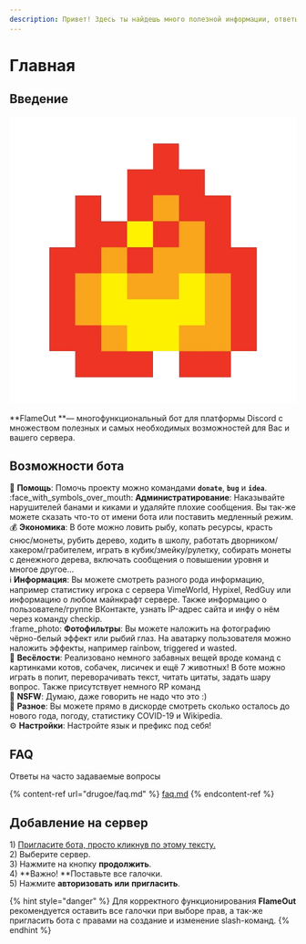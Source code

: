 ```yaml
---
description: Привет! Здесь ты найдешь много полезной информации, ответы на часто задаваемые вопросы и многое другое.
---
```

# Главная

## Введение

![](.gitbook/assets/pixel-flame.png)

**FlameOut **— многофункциональный бот для платформы Discord с множеством полезных и самых необходимых возможностей для Вас и вашего сервера.

## Возможности бота

:school_satchel: **Помощь**: Помочь проекту можно командами **`donate`**, **`bug`** и **`idea`**.\
:face_with_symbols_over_mouth: **Администратирование**: Наказывайте нарушителей банами и киками и удаляйте плохие сообщения. Вы так-же можете сказать что-то от имени бота или поставить медленный режим.\
:moneybag: **Экономика**: В боте можно ловить рыбу, копать ресурсы, красть снюс/монеты, рубить дерево, ходить в школу, работать дворником/хакером/грабителем, играть в кубик/змейку/рулетку, собирать монеты с денежного дерева, включать сообщения о повышении уровня и многое другое...\
:information_source: **Информация**: Вы можете смотреть разного рода информацию, например статистику игрока с сервера VimeWorld, Hypixel, RedGuy или информацию о любом майнкрафт сервере. Также информацию о пользователе/группе ВКонтакте, узнать IP-адрес сайта и инфу о нём через команду checkip.\
:frame_photo: **Фотофильтры**: Вы можете наложить на фотографию чёрно-белый эффект или рыбий глаз. На аватарку пользователя можно наложить эффекты, например rainbow, triggered и wasted.\
:lollipop: **Весёлости**: Реализовано немного забавных вещей вроде команд с картинками котов, собачек, лисичек и ещё 7 животных! В боте можно играть в попит, переворачивать текст, читать цитаты, задать шару вопрос. Также присутствует немного RP команд\
:underage: **NSFW**: Думаю, даже говорить не надо что это :)\
:open_file_folder: **Разное**: Вы можете прямо в дискорде смотреть сколько осталось до нового года, погоду, статистику COVID-19 и Wikipedia.\
:gear: **Настройки**: Настройте язык и префикс под себя!

## FAQ

Ответы на часто задаваемые вопросы

{% content-ref url="drugoe/faq.md" %}
[faq.md](drugoe/faq.md)
{% endcontent-ref %}

## Добавление на сервер

1\) [Пригласите бота, просто кликнув по этому тексту.](https://top.gg/bot/747431086816100402/invite)\
2\) Выберите сервер.\
3\) Нажмите на кнопку **продолжить**.\
4\) **Важно! **Поставьте все галочки.\
5\) Нажмите **авторизовать или** **пригласить**.

{% hint style="danger" %}
Для корректного функционирования **FlameOut** рекомендуется оставить все галочки при выборе прав, а так-же пригласить бота с правами на создание и изменение slash-команд.
{% endhint %}
